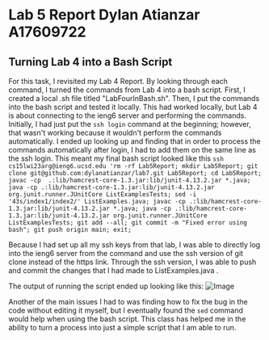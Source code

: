 # Lab 5 Report Dylan Atianzar A17609722
## Turning Lab 4 into a Bash Script
For this task, I revisited my Lab 4 Report. By looking through each command, I turned the commands from Lab 4 into a bash script.
First, I created a local .sh file titled "LabFourInBash.sh". Then, I put the commands into the bash script and tested it locally. This had worked
locally, but Lab 4 is about connecting to the ieng6 server and performing the commands. Initially, I had just put the  `ssh login` command at the beginning;
however, that wasn't working because it wouldn't perform the commands automatically. I ended up looking up and finding that in order to process the
commands automatically after login, I had to add them on the same line as the ssh login. This meant my final bash script looked like this
`ssh cs15lwi23arg@ieng6.ucsd.edu 'rm -rf Lab5Report; mkdir Lab5Report; git clone git@github.com:dylanatianzar/lab7.git Lab5Report; cd Lab5Report; javac -cp  .:lib/hamcrest-core-1.3.jar:lib/junit-4.13.2.jar *.java; java -cp .:lib/hamcrest-core-1.3.jar:lib/junit-4.13.2.jar org.junit.runner.JUnitCore ListExamplesTests; sed -i '43s/index1/index2/' ListExamples.java; javac -cp .:lib/hamcrest-core-1.3.jar:lib/junit-4.13.2.jar *.java; java -cp .:lib/hamcrest-core-1.3.jar:lib/junit-4.13.2.jar org.junit.runner.JUnitCore ListExamplesTests; git add --all; git commit -m "Fixed error using bash"; git push origin main; exit;`

Because I had set up all my ssh keys from that lab, I was able to directly log into the ieng6 server from the command and use the ssh version of git clone instead
of the https link. Through the ssh version, I was able to push and commit the changes that I had made to ListExamples.java .

The output of running the script ended up looking like this:
![Image](https://user-images.githubusercontent.com/69043855/224892313-e6d74f16-3cb4-441b-beef-8c47c8547a00.png)

Another of the main issues I had to was finding how to fix the bug in the code without editing it myself, but I eventually found
the  `sed` command would help when using the bash script. This class has helped me in the ability to turn a process into just a simple script that I 
am able to run. 
